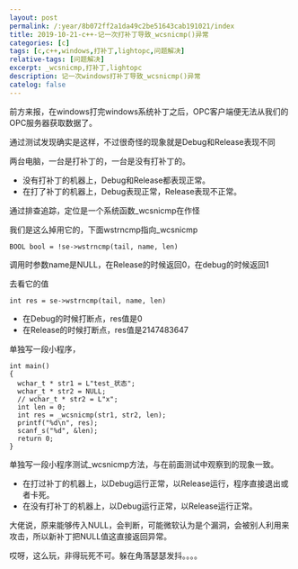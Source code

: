 ```yaml
---
layout: post
permalink: /:year/8b072ff2a1da49c2be51643cab191021/index
title: 2019-10-21-c++-记一次打补丁导致_wcsnicmp()异常
categories: [c]
tags: [c,c++,windows,打补丁,lightopc,问题解决]
relative-tags: [问题解决]
excerpt: _wcsnicmp,打补丁,lightopc
description: 记一次windows打补丁导致_wcsnicmp()异常
catelog: false
---
```


前方来报，在windows打完windows系统补丁之后，OPC客户端便无法从我们的OPC服务器获取数据了。

通过测试发现确实是这样，不过很奇怪的现象就是Debug和Release表现不同

两台电脑，一台是打补丁的，一台是没有打补丁的。
* 没有打补丁的机器上，Debug和Release都表现正常。
* 在打了补丁的机器上，Debug表现正常，Release表现不正常。


通过排查追踪，定位是一个系统函数_wcsnicmp在作怪


我们是这么掉用它的，下面wstrncmp指向_wcsnicmp
```
BOOL bool = !se->wstrncmp(tail, name, len)
```
调用时参数name是NULL，在Release的时候返回0，在debug的时候返回1


去看它的值
```
int res = se->wstrncmp(tail, name, len)
```
* 在Debug的时候打断点，res值是0
* 在Release的时候打断点，res值是2147483647



单独写一段小程序，
```
int main()
{
  wchar_t * str1 = L"test_状态";
  wchar_t * str2 = NULL;
  // wchar_t * str2 = L"x";
  int len = 0;
  int res = _wcsnicmp(str1, str2, len);
  printf("%d\n", res);
  scanf_s("%d", &len);
  return 0;
}
```

单独写一段小程序测试_wcsnicmp方法，与在前面测试中观察到的现象一致。
* 在打过补丁的机器上，以Debug运行正常，以Release运行，程序直接退出或者卡死。
* 在没有打补丁的机器上，以Debug运行正常，以Release运行正常。


大佬说，原来能够传入NULL，会判断，可能微软认为是个漏洞，会被别人利用来攻击，所以新补丁把NULL值这直接返回异常。

哎呀，这么玩，非得玩死不可。躲在角落瑟瑟发抖。。。。
